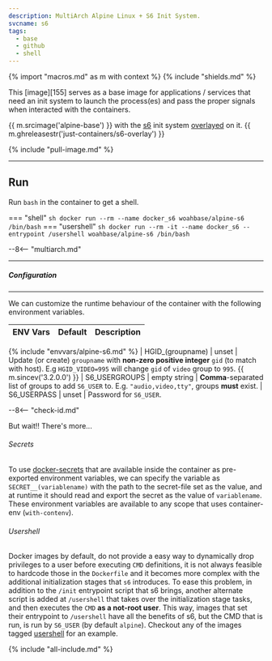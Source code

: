 ```yaml
---
description: MultiArch Alpine Linux + S6 Init System.
svcname: s6
tags:
  - base
  - github
  - shell
---
```


{% import "macros.md" as m with context %}
{% include "shields.md" %}

This [image][155] serves as a base image for applications
/ services that need an init system to launch the process(es) and
pass the proper signals when interacted with the containers.

{{ m.srcimage('alpine-base') }} with the [s6][1] init system
[overlayed][2] on it. {{ m.ghreleasestr('just-containers/s6-overlay') }}

{% include "pull-image.md" %}

---
Run
---

Run `bash` in the container to get a shell.

=== "shell"
    ``` sh
    docker run --rm --name docker_s6 woahbase/alpine-s6 /bin/bash
    ```
=== "usershell"
    ``` sh
    docker run --rm -it --name docker_s6 --entrypoint /usershell woahbase/alpine-s6 /bin/bash
    ```

--8<-- "multiarch.md"

---
##### Configuration
---

We can customize the runtime behaviour of the container with the
following environment variables.

| ENV Vars           | Default       | Description
| :---               | :---          | :---
{% include "envvars/alpine-s6.md" %}
| HGID_(groupname)   | unset         | Update (or create) `groupname` with **non-zero positive integer** `gid` (to match with host). E.g `HGID_VIDEO=995` will change `gid` of `video` group to `995`. {{ m.sincev('3.2.0.0') }}
| S6_USERGROUPS      | empty string  | **Comma**-separated list of groups to add `S6_USER` to. E.g. `"audio,video,tty"`, groups **must** exist.
| S6_USERPASS        | unset         | Password for `S6_USER`.

--8<-- "check-id.md"

But wait!! There's more...

###### Secrets

To use [docker-secrets][3] that are available inside the container
as pre-exported environment variables, we can specify the variable
as `SECRET__(variablename)` with the path to the secret-file set
as the value, and at runtime it should read and export the secret
as the value of `variablename`. These environment variables are
available to any scope that uses container-env (`with-contenv`).

###### Usershell

Docker images by default, do not provide a easy way to dynamically
drop privileges to a user before executing `CMD` definitions, it
is not always feasible to hardcode those in the `Dockerfile` and
it becomes more complex with the additional initialization stages
that `s6` introduces. To ease this problem, in addition to the
`/init` entrypoint script that s6 brings, another alternate script
is added at `/usershell` that takes over the initialization stage
tasks, and then executes the `CMD` **as a not-root user**. This
way, images that set their entrypoint to `/usershell` have all the
benefits of s6, but the CMD that is run, is run by `S6_USER` (by
default `alpine`). Checkout any of the images tagged
[usershell][4] for an example.

[1]: https://skarnet.org/software/s6/
[2]: https://github.com/just-containers/s6-overlay
[3]: https://docs.docker.com/engine/reference/commandline/secret/
[4]: index.md#usershell
[5]: https://github.com/just-containers/s6-overlay/blob/master/MOVING-TO-V3.md
[6]: https://skarnet.org/software/s6-rc/s6-rc-compile.html
[7]: https://skarnet.org/software/s6/servicedir.html

{% include "all-include.md" %}

